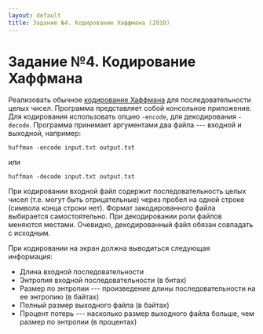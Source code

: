 ```yaml
---
layout: default
title: Задание №4. Кодирование Хаффмана (2010)
---
```


# Задание №4. Кодирование Хаффмана

Реализовать обычное [кодирование Хаффмана][huffman] для последовательности целых чисел. Программа представляет собой консольное приложение. Для кодирования использовать опцию `-encode`, для декодирования `-decode`. Программа принимает аргументами два файла --- входной и выходной, например:

```
huffman -encode input.txt output.txt
```

или

```
huffman -decode input.txt output.txt
```

При кодировании входной файл содержит последовательность целых чисел (т.е. могут быть отрицательные) через пробел на одной строке (символа конца строки нет). Формат закодированного файла выбирается самостоятельно. При декодировании роли файлов меняются местами. Очевидно, декодированный файл обязан совпадать с исходным.

При кодировании на экран должна выводиться следующая информация:

* Длина входной последовательности
* Энтропия входной последовательности (в битах)
* Размер по энтропии --- произведение длины последовательности на ее энтропию (в байтах)
* Полный размер выходного файла (в байтах)
* Процент потерь --- насколько размер выходного файла больше, чем размер по энтропии (в процентах)

[huffman]: http://en.wikipedia.org/wiki/Huffman_coding

